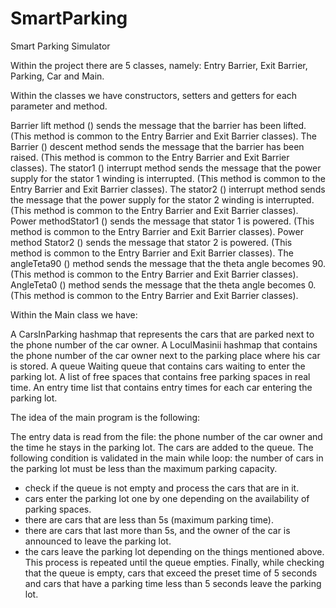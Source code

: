 # SmartParking
Smart Parking Simulator

Within the project there are 5 classes, namely: Entry Barrier, Exit Barrier, Parking, Car and Main.

Within the classes we have constructors, setters and getters for each parameter and method.

Barrier lift method () sends the message that the barrier has been lifted. (This method is common to the Entry Barrier and Exit Barrier classes).
The Barrier () descent method sends the message that the barrier has been raised. (This method is common to the Entry Barrier and Exit Barrier classes).
The stator1 () interrupt method sends the message that the power supply for the stator 1 winding is interrupted. (This method is common to the Entry Barrier and Exit Barrier classes).
The stator2 () interrupt method sends the message that the power supply for the stator 2 winding is interrupted. (This method is common to the Entry Barrier and Exit Barrier classes).
Power methodStator1 () sends the message that stator 1 is powered. (This method is common to the Entry Barrier and Exit Barrier classes).
Power method Stator2 () sends the message that stator 2 is powered. (This method is common to the Entry Barrier and Exit Barrier classes).
The angleTeta90 () method sends the message that the theta angle becomes 90. (This method is common to the Entry Barrier and Exit Barrier classes).
AngleTeta0 () method sends the message that the theta angle becomes 0. (This method is common to the Entry Barrier and Exit Barrier classes).

Within the Main class we have:

A CarsInParking hashmap that represents the cars that are parked next to the phone number of the car owner.
A LoculMasinii hashmap that contains the phone number of the car owner next to the parking place where his car is stored.
A queue Waiting queue that contains cars waiting to enter the parking lot.
A list of free spaces that contains free parking spaces in real time.
An entry time list that contains entry times for each car entering the parking lot.

The idea of the main program is the following:

The entry data is read from the file: the phone number of the car owner and the time he stays in the parking lot.
The cars are added to the queue.
The following condition is validated in the main while loop: the number of cars in the parking lot must be less than the maximum parking capacity.
- check if the queue is not empty and process the cars that are in it.
- cars enter the parking lot one by one depending on the availability of parking spaces.
- there are cars that are less than 5s (maximum parking time).
- there are cars that last more than 5s, and the owner of the car is announced to leave the parking lot.
- the cars leave the parking lot depending on the things mentioned above.
This process is repeated until the queue empties.
  Finally, while checking that the queue is empty, cars that exceed the preset time of 5 seconds and cars that have a parking time less than 5 seconds leave the parking lot.
